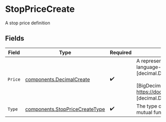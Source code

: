 # StopPriceCreate

A stop price definition


## Fields

| Field                                                                                                                                                                                                                                                                                                                                                        | Type                                                                                                                                                                                                                                                                                                                                                         | Required                                                                                                                                                                                                                                                                                                                                                     | Description                                                                                                                                                                                                                                                                                                                                                  | Example                                                                                                                                                                                                                                                                                                                                                      |
| ------------------------------------------------------------------------------------------------------------------------------------------------------------------------------------------------------------------------------------------------------------------------------------------------------------------------------------------------------------ | ------------------------------------------------------------------------------------------------------------------------------------------------------------------------------------------------------------------------------------------------------------------------------------------------------------------------------------------------------------ | ------------------------------------------------------------------------------------------------------------------------------------------------------------------------------------------------------------------------------------------------------------------------------------------------------------------------------------------------------------ | ------------------------------------------------------------------------------------------------------------------------------------------------------------------------------------------------------------------------------------------------------------------------------------------------------------------------------------------------------------ | ------------------------------------------------------------------------------------------------------------------------------------------------------------------------------------------------------------------------------------------------------------------------------------------------------------------------------------------------------------ |
| `Price`                                                                                                                                                                                                                                                                                                                                                      | [components.DecimalCreate](../../models/components/decimalcreate.md)                                                                                                                                                                                                                                                                                         | :heavy_check_mark:                                                                                                                                                                                                                                                                                                                                           | A representation of a decimal value, such as 2.5. Clients may convert values into language-native decimal formats, such as Java's [BigDecimal][] or Python's [decimal.Decimal][].<br/><br/> [BigDecimal]:<br/> https://docs.oracle.com/en/java/javase/11/docs/api/java.base/java/math/BigDecimal.html<br/> [decimal.Decimal]: https://docs.python.org/3/library/decimal.html |                                                                                                                                                                                                                                                                                                                                                              |
| `Type`                                                                                                                                                                                                                                                                                                                                                       | [components.StopPriceCreateType](../../models/components/stoppricecreatetype.md)                                                                                                                                                                                                                                                                             | :heavy_check_mark:                                                                                                                                                                                                                                                                                                                                           | The type of this price, which must PRICE_PER_UNIT for equity orders. (Fixed income and mutual fund assets do not support stop orders.)                                                                                                                                                                                                                       | PRICE_PER_UNIT                                                                                                                                                                                                                                                                                                                                               |